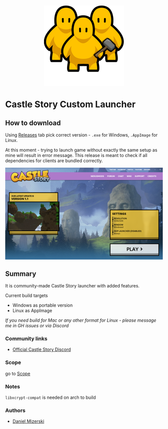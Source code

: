 <p align="center">
  <img src="docs/modding_community.png?raw=true" />
</p>

# Castle Story Custom Launcher

## How to download

Using [Releases](https://github.com/Danielduel/castle-story-custom-launcher/releases) tab
pick correct version - `.exe` for Windows, `.AppImage` for Linux.

At this moment - trying to launch game without exactly the same setup as mine will result in error message. This release is meant to check if all dependencies for clients are bundled correctly.

![Screenshot of 0.0.1](docs/ss.png?raw=true "Screenshot")

## Summary

It is community-made Castle Story launcher with added features.

Current build targets

* Windows as portable version
* Linux as AppImage

*If you need build for Mac or any other format for Linux - please message me in GH issues or via Discord*

### Community links

* [Official Castle Story Discord](https://discord.gg/castlestory)

### Scope

go to [Scope](SCOPE.md)

### Notes

`libxcrypt-compat` is needed on arch to build

### Authors

* [Daniel Mizerski](https://github.com/Danielduel)

